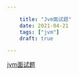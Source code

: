 ```yaml
---

    title: "Jvm面试题"
    date: 2021-04-21
    tags: ["jvm"]
    draft: true

---
```

[jvm面试题](https://zhuanlan.zhihu.com/p/91633767)